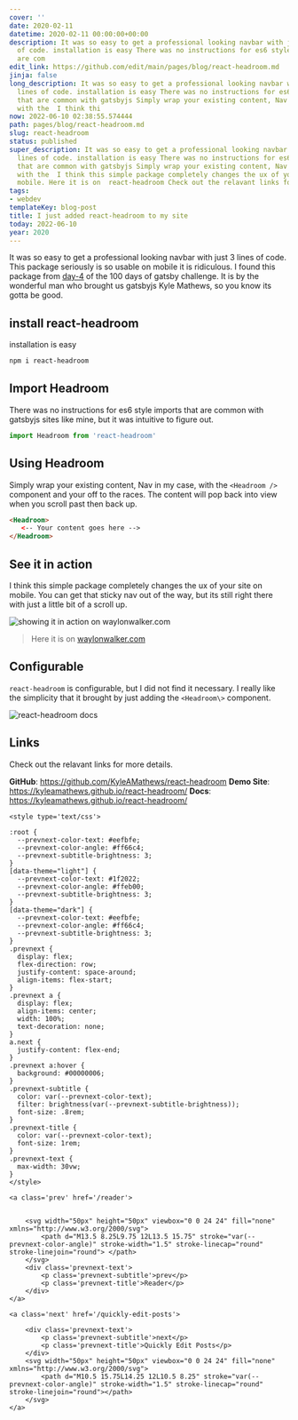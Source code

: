 ```yaml
---
cover: ''
date: 2020-02-11
datetime: 2020-02-11 00:00:00+00:00
description: It was so easy to get a professional looking navbar with just 3 lines
  of code. installation is easy There was no instructions for es6 style imports that
  are com
edit_link: https://github.com/edit/main/pages/blog/react-headroom.md
jinja: false
long_description: It was so easy to get a professional looking navbar with just 3
  lines of code. installation is easy There was no instructions for es6 style imports
  that are common with gatsbyjs Simply wrap your existing content, Nav in my case,
  with the  I think thi
now: 2022-06-10 02:38:55.574444
path: pages/blog/react-headroom.md
slug: react-headroom
status: published
super_description: It was so easy to get a professional looking navbar with just 3
  lines of code. installation is easy There was no instructions for es6 style imports
  that are common with gatsbyjs Simply wrap your existing content, Nav in my case,
  with the  I think this simple package completely changes the ux of your site on
  mobile. Here it is on  react-headroom Check out the relavant links for more details.
tags:
- webdev
templateKey: blog-post
title: I just added react-headroom to my site
today: 2022-06-10
year: 2020
---
```


It was so easy to get a professional looking navbar with just 3 lines of code.
This package seriously is so usable on mobile it is ridiculous.  I found this
package from
[day-4](https://www.gatsbyjs.org/blog/100days/react-component/?utm_campaign=100%20Days%20of%20Gatsby&utm_source=hs_email&utm_medium=email&utm_content=82376619&_hsenc=p2ANqtz-_DBh1A1A-GEy2TujddXq_H1de5wGZ_X6jIqB2wv_PE7QgUk40pfi64jbSVHv-S3bfzKZOQywtoTuup2aeO0o_KpeiF8w&_hsmi=82376619)
of the 100 days of gatsby challenge.  It is by the wonderful man who brought us
gatsbyjs Kyle Mathews, so you know its gotta be good.

## install react-headroom

installation is easy

``` bash
npm i react-headroom
```

## Import Headroom

There was no instructions for es6 style imports that are common with gatsbyjs
sites like mine, but it was intuitive to figure out.

``` js
import Headroom from 'react-headroom'
```

## Using Headroom

Simply wrap your existing content, Nav in my case, with the `<Headroom />`
component and your off to the races.  The content will pop back into view when
you scroll past then back up.

``` html
<Headroom>
   <-- Your content goes here -->
</Headroom>
```

## See it in action

I think this simple package completely changes the ux of your site on mobile.
You can get that sticky nav out of the way, but its still right there with just
a little bit of a scroll up.

![showing it in action on waylonwalker.com](https://images.waylonwalker.com/react-headroom-b.gif)

> Here it is on [waylonwalker.com](https://waylonwalker.com)

## Configurable

`react-headroom` is configurable, but I did not find it necessary.  I really
like the simplicity that it brought by just adding the `<Headroom\>` component.

![react-headroom docs](https://images.waylonwalker.com/react-headroom-docs.png)

## Links

Check out the relavant links for more details.

**GitHub**: https://github.com/KyleAMathews/react-headroom
**Demo Site**: https://kyleamathews.github.io/react-headroom/
**Docs**: https://kyleamathews.github.io/react-headroom/
<div class='prevnext'>

    <style type='text/css'>

    :root {
      --prevnext-color-text: #eefbfe;
      --prevnext-color-angle: #ff66c4;
      --prevnext-subtitle-brightness: 3;
    }
    [data-theme="light"] {
      --prevnext-color-text: #1f2022;
      --prevnext-color-angle: #ffeb00;
      --prevnext-subtitle-brightness: 3;
    }
    [data-theme="dark"] {
      --prevnext-color-text: #eefbfe;
      --prevnext-color-angle: #ff66c4;
      --prevnext-subtitle-brightness: 3;
    }
    .prevnext {
      display: flex;
      flex-direction: row;
      justify-content: space-around;
      align-items: flex-start;
    }
    .prevnext a {
      display: flex;
      align-items: center;
      width: 100%;
      text-decoration: none;
    }
    a.next {
      justify-content: flex-end;
    }
    .prevnext a:hover {
      background: #00000006;
    }
    .prevnext-subtitle {
      color: var(--prevnext-color-text);
      filter: brightness(var(--prevnext-subtitle-brightness));
      font-size: .8rem;
    }
    .prevnext-title {
      color: var(--prevnext-color-text);
      font-size: 1rem;
    }
    .prevnext-text {
      max-width: 30vw;
    }
    </style>
    
    <a class='prev' href='/reader'>
    

        <svg width="50px" height="50px" viewbox="0 0 24 24" fill="none" xmlns="http://www.w3.org/2000/svg">
            <path d="M13.5 8.25L9.75 12L13.5 15.75" stroke="var(--prevnext-color-angle)" stroke-width="1.5" stroke-linecap="round" stroke-linejoin="round"> </path>
        </svg>
        <div class='prevnext-text'>
            <p class='prevnext-subtitle'>prev</p>
            <p class='prevnext-title'>Reader</p>
        </div>
    </a>
    
    <a class='next' href='/quickly-edit-posts'>
    
        <div class='prevnext-text'>
            <p class='prevnext-subtitle'>next</p>
            <p class='prevnext-title'>Quickly Edit Posts</p>
        </div>
        <svg width="50px" height="50px" viewbox="0 0 24 24" fill="none" xmlns="http://www.w3.org/2000/svg">
            <path d="M10.5 15.75L14.25 12L10.5 8.25" stroke="var(--prevnext-color-angle)" stroke-width="1.5" stroke-linecap="round" stroke-linejoin="round"></path>
        </svg>
    </a>
  </div>